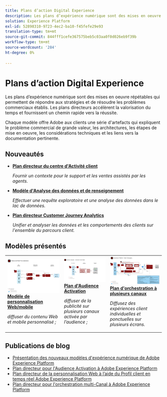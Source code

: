```yaml
---
title: Plans d’action Digital Experience
description: Les plans d’expérience numérique sont des mises en oeuvre répétables qui permettent de répondre aux stratégies et de résoudre les problèmes commerciaux établis. Ils accélèrent le délai d'évaluation et fournissent un chemin rapide vers la réussite.
solution: Experience Platform
exl-id: 52898310-9723-4ec2-ba10-f45fefe29e93
translation-type: tm+mt
source-git-commit: 844fff1cefe367575beb5c03aa0f0d026eb9f39b
workflow-type: tm+mt
source-wordcount: '284'
ht-degree: 0%

---
```


# Plans d’action Digital Experience

Les plans d’expérience numérique sont des mises en oeuvre répétables qui permettent de répondre aux stratégies et de résoudre les problèmes commerciaux établis. Les plans directeurs accélèrent la valorisation du temps et fournissent un chemin rapide vers la réussite.

Chaque modèle offre Adobe aux clients une série d&#39;artefacts qui expliquent le problème commercial de grande valeur, les architectures, les étapes de mise en oeuvre, les considérations techniques et les liens vers la documentation pertinente.

## Nouveautés

* **[Plan directeur du centre d&#39;Activité client](/help/blueprints/audience-activation/customer-activity.md)**

   *Fournir un contexte pour le support et les ventes assistés par les agents.*
* **[Modèle d&#39;Analyse des données et de renseignement](/help/blueprints/data-insights/overview.md)**

   *Effectuer une requête exploratoire et une analyse des données dans le lac de données.*
* **[Plan directeur Customer Journey Analytics](/help/blueprints/customer-journey-analytics/overview.md)**

   *Unifier et analyser les données et les comportements des clients sur l&#39;ensemble du parcours client. &#x200B;*

## Modèles présentés

<table style="table-layout:fixed">
<tr>
  <td>
    <a href="https://experienceleague.adobe.com/docs/blueprints-learn/architecture/web-personalization/overview.html"><img alt="image miniature du plan directeur Personnalisation Web" src="web-personalization/assets/personalization.svg" /></a>
    <div><a href="https://experienceleague.adobe.com/docs/blueprints-learn/architecture/web-personalization/overview.html"><strong>Modèle de personnalisation Web/mobile</strong></a></div>
    <p><em>diffuser du contenu Web et mobile personnalisé ;</em></p>
  </td>
  <td>
    <a href="https://experienceleague.adobe.com/docs/blueprints-learn/architecture/audience-activation/overview.html"><img alt="image miniature pour le plan directeur "Audience Activation"" src="audience-activation/assets/aam.svg" /></a>
    <div><a href="https://experienceleague.adobe.com/docs/blueprints-learn/architecture/audience-activation/overview.html"><strong>Plan d'Audience Activation</strong></a></div>
    <p><em>diffuser de la publicité sur plusieurs canaux activée par l’audience ;</em></p>
  </td>
  <td>
    <a href="https://experienceleague.adobe.com/docs/blueprints-learn/architecture/multi-channel-message-orchestration/overview.html"><img alt="image miniature du "plan d'orchestration multi-canal"" src="multi-channel-message-orchestration/assets/aepbatch.svg" /></a>
    <div><a href="https://experienceleague.adobe.com/docs/blueprints-learn/architecture/multi-channel-message-orchestration/overview.html"><strong>Plan d'orchestration à plusieurs canaux</strong></a></div>
    <p><em>Diffusez des expériences client individuelles et ponctuelles sur plusieurs écrans.</em></p>
  </td>
</tr>
</table>


## Publications de blog

* [Présentation des nouveaux modèles d&#39;expérience numérique de Adobe Experience Platform](https://medium.com/adobetech/introducing-adobe-experience-platforms-new-digital-experience-blueprints-93a6b5f5da7c)
* [Plan directeur pour l&#39;Audience Activation à Adobe Experience Platform](https://medium.com/adobetech/a-blueprint-for-audience-activation-in-adobe-experience-platform-b2b30fae90fd)
* [Plan directeur de la personnalisation Web à l’aide du Profil client en temps réel Adobe Experience Platform](https://medium.com/adobetech/blueprint-for-web-personalization-using-adobe-experience-platform-real-time-customer-profile-fef2ce7a4b2f)
* [Plan directeur pour l&#39;orchestration multi-Canal à Adobe Experience Platform](https://medium.com/adobetech/blueprint-for-multi-channel-orchestration-in-adobe-experience-platform-c68317e94184)
